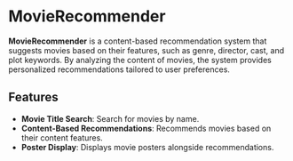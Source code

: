 # MovieRecommender

**MovieRecommender** is a content-based recommendation system that suggests movies based on their features, such as genre, director, cast, and plot keywords. By analyzing the content of movies, the system provides personalized recommendations tailored to user preferences.

## Features
- **Movie Title Search**: Search for movies by name.
- **Content-Based Recommendations**: Recommends movies based on their content features.
- **Poster Display**: Displays movie posters alongside recommendations.
